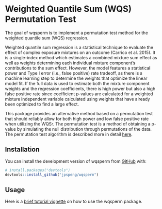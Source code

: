 
<!-- README.md is generated from README.Rmd. Please edit that file -->

# Weighted Quantile Sum (WQS) Permutation Test

<!-- badges: start -->
<!-- badges: end -->

The goal of wqsperm is to implement a permutation test method for the
weighted quantile sum (WQS) regression.

Weighted quantile sum regression is a statistical technique to evaluate
the effect of complex exposure mixtures on an outcome (Carrico et
al. 2015). It is a single-index method which estimates a combined
mixture sum effect as well as weights determining each individual
mixture component’s contributions to the sum effect. However, the model
features a statistical power and Type I error (i.e., false positive)
rate tradeoff, as there is a machine learning step to determine the
weights that optimize the linear model fit. If the full data is used to
estimate both the mixture component weights and the regression
coefficients, there is high power but also a high false positive rate
since coefficient p-values are calculated for a weighted mixture
independent variable calculated using weights that have already been
optimized to find a large effect.

This package provides an alternative method based on a permutation test
that should reliably allow for both high power and low false positive
rate when utilizing the WQSr. The permutation test is a method of
obtaining a p-value by simulating the null distribution through
permutations of the data. The permutation test algorithm is described
more in detail
[here](https://www.sciencedirect.com/science/article/pii/S0160412021000337).

## Installation

You can install the development version of wqsperm from
[GitHub](https://github.com/) with:

``` r
# install.packages("devtools")
devtools::install_github("jpspeng/wqsperm")
```

## Usage

Here is a [brief tutorial
vignette](http://htmlpreview.github.io/?https://github.com/jpspeng/wqsperm/blob/main/vignettes/introduction.html)
on how to use the wqsperm package.
